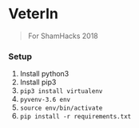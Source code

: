 # VeterIn
> For ShamHacks 2018

### Setup
1. Install python3
2. Install pip3
3. `pip3 install virtualenv`
4. `pyvenv-3.6 env`
5. `source env/bin/activate`
6. `pip install -r requirements.txt`
